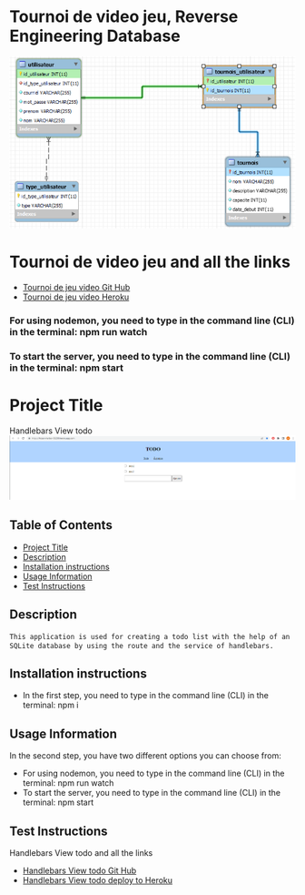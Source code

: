 
# Tournoi de video jeu, Reverse Engineering Database
![Reverse Engineering Database](./img/ReverseEngineeringDiagramDatabase.png) 

# Tournoi de video jeu and all the links
* [Tournoi de jeu video Git Hub](https://github.com/MiguelJerome/Jeu-video-tournoi)
* [Tournoi de jeu video Heroku](https://warm-river-83946.herokuapp.com/)



### For using nodemon, you need to type in the command line (CLI) in the terminal:    npm run watch
### To start the server, you need to type in the command line (CLI) in the terminal:   npm start

# Project Title
Handlebars View todo
![Employee Tracker](./img/Screenshot%202022-10-25%20143106.png) 

## Table of Contents
* [Project Title](#Project-Title)
* [Description](#Description)
* [Installation instructions](#Installation-instructions)
* [Usage Information](#Usage-Information)
* [Test Instructions](#Test-Instructions)


## Description
    This application is used for creating a todo list with the help of an SQLite database by using the route and the service of handlebars.
## Installation instructions
* In the first step, you need to type in the command line (CLI) in the terminal:    npm i
## Usage Information
In the second step, you have two different options you can choose from:
* For using nodemon, you need to type in the command line (CLI) in the terminal:    npm run watch
* To start the server, you need to type in the command line (CLI) in the terminal:   npm start

## Test Instructions
Handlebars View todo and all the links
* [Handlebars View todo Git Hub](https://github.com/MiguelJerome/handlebarsViewTodo)
* [Handlebars View todo deploy to Heroku](https://frozen-harbor-56299.herokuapp.com/)